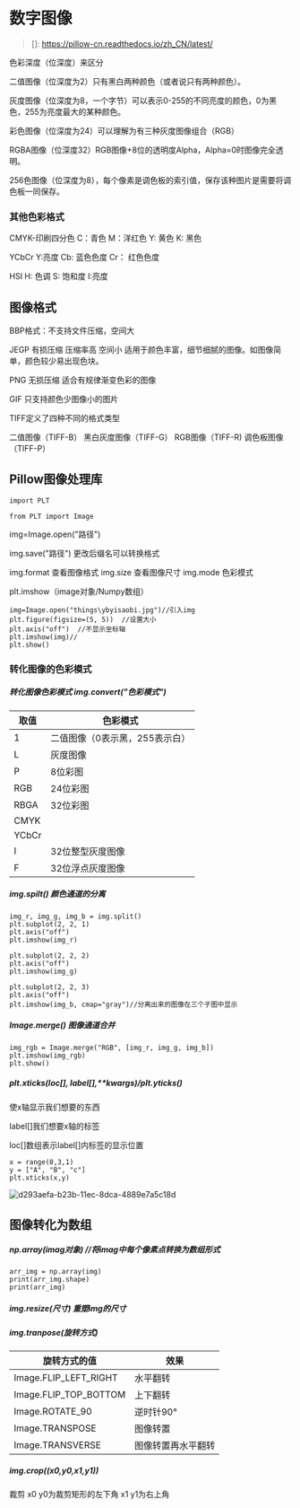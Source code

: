 # 数字图像

> []: https://pillow-cn.readthedocs.io/zh_CN/latest/

色彩深度（位深度）来区分

二值图像（位深度为2）只有黑白两种颜色（或者说只有两种颜色）。

灰度图像（位深度为8，一个字节）可以表示0-255的不同亮度的颜色，0为黑色，255为亮度最大的某种颜色。

彩色图像（位深度为24）可以理解为有三种灰度图像组合（RGB） 

RGBA图像（位深度32）RGB图像+8位的透明度Alpha，Alpha=0时图像完全透明。

256色图像（位深度为8），每个像素是调色板的索引值，保存该种图片是需要将调色板一同保存。

### 其他色彩格式

CMYK-印刷四分色 C：青色          M：洋红色         Y: 黄色      K:   黑色

YCbCr   Y:亮度        Cb: 蓝色色度        Cr： 红色色度

HSI    H: 色调   S: 饱和度   I:亮度

## 图像格式

BBP格式：不支持文件压缩，空间大

JEGP 有损压缩 压缩率高 空间小 适用于颜色丰富，细节细腻的图像。如图像简单，颜色较少易出现色块。

PNG 无损压缩 适合有规律渐变色彩的图像

GIF 只支持颜色少图像小的图片

TIFF定义了四种不同的格式类型

二值图像（TIFF-B）  黑白灰度图像（TIFF-G）  RGB图像（TIFF-R)    调色板图像（TIFF-P）

## Pillow图像处理库

```
import PLT

from PLT import Image
```

img=Image.open("路径")  

img.save("路径")  更改后缀名可以转换格式

img.format 查看图像格式       img.size 查看图像尺寸       img.mode 色彩模式

plt.imshow（image对象/Numpy数组）

```
img=Image.open("things\ybyisaobi.jpg")//引入img
plt.figure(figsize=(5, 5))  //设置大小
plt.axis("off")  //不显示坐标轴
plt.imshow(img)//
plt.show()
```

### 转化图像的色彩模式

##### 转化图像色彩模式   img.convert("色彩模式")

| 取值  | 色彩模式                       |
| ----- | ------------------------------ |
| 1     | 二值图像（0表示黑，255表示白） |
| L     | 灰度图像                       |
| P     | 8位彩图                        |
| RGB   | 24位彩图                       |
| RBGA  | 32位彩图                       |
| CMYK  |                                |
| YCbCr |                                |
| I     | 32位整型灰度图像               |
| F     | 32位浮点灰度图像               |

##### img.spilt()   颜色通道的分离

```
img_r, img_g, img_b = img.split()
plt.subplot(2, 2, 1)
plt.axis("off")
plt.imshow(img_r)

plt.subplot(2, 2, 2)
plt.axis("off")
plt.imshow(img_g)

plt.subplot(2, 2, 3)
plt.axis("off")
plt.imshow(img_b, cmap="gray")//分离出来的图像在三个子图中显示
```

##### Image.merge()  图像通道合并

```
img_rgb = Image.merge("RGB", [img_r, img_g, img_b])
plt.imshow(img_rgb)
plt.show()
```

##### plt.xticks(loc[], label[],**kwargs)/plt.yticks()

使x轴显示我们想要的东西

label[]我们想要x轴的标签

loc[]数组表示label[]内标签的显示位置

```
x = range(0,3,1)
y = ["A", "B", "c"]
plt.xticks(x,y)
```

![d293aefa-b23b-11ec-8dca-4889e7a5c18d](https://s2.loli.net/2022/04/02/viVlx3F7LwecRkz.png)





## 图像转化为数组

##### np.array(imag对象)  //将imag中每个像素点转换为数组形式

```
arr_img = np.array(img)
print(arr_img.shape)
print(arr_img)
```

##### img.resize(尺寸)  重塑img的尺寸

##### img.tranpose(旋转方式)

| 旋转方式的值          | 效果               |
| --------------------- | ------------------ |
| Image.FLIP_LEFT_RIGHT | 水平翻转           |
| Image.FLIP_TOP_BOTTOM | 上下翻转           |
| Image.ROTATE_90       | 逆时针90°          |
| Image.TRANSPOSE       | 图像转置           |
| Image.TRANSVERSE      | 图像转置再水平翻转 |

##### img.crop((x0,y0,x1,y1))  

裁剪  x0 y0为裁剪矩形的左下角    x1 y1为右上角

























